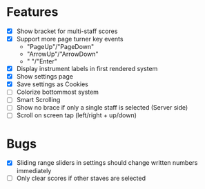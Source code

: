 # Features
- [x] Show bracket for multi-staff scores
- [x] Support more page turner key events
  - "PageUp"/"PageDown"
  - "ArrowUp"/"ArrowDown"
  - " "/"Enter"
- [x] Display instrument labels in first rendered system
- [x] Show settings page
- [x] Save settings as Cookies
- [ ] Colorize bottommost system
- [ ] Smart Scrolling
- [ ] Show no brace if only a single staff is selected (Server side)
- [ ] Scroll on screen tap (left/right + up/down)

# Bugs
- [x] Sliding range sliders in settings should change written numbers immediately
- [ ] Only clear scores if other staves are selected
